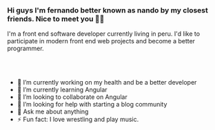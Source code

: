 ### Hi guys I'm fernando better known as nando by my closest friends. Nice to meet you 👍🏽 

I'm a front end software developer currently living in peru. I'd like to participate in modern front end web projects and 
become a better programmer.

<br />
<br />


- 🔭 I’m currently working on my health and be a better developer
- 🌱 I’m currently learning Angular
- 👯 I’m looking to collaborate on Angular
- 🤔 I’m looking for help with starting a blog community 
- 💬 Ask me about anything 
- ⚡ Fun fact: I love wrestling and play music.

